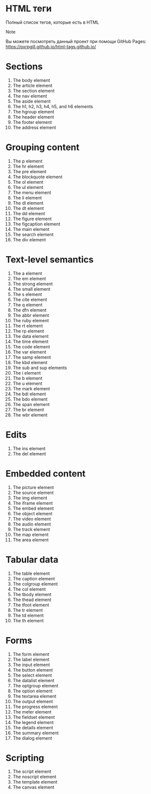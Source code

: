 # HTML теги

Полный список тегов, которые есть в HTML
>[!NOTE]
>Вы можете посмотреть данный проект при помощи GitHub Pages: https://pxrpgill.github.io/html-tags.github.io/

# Sections
1. The body element
2. The article element
3. The section element
4. The nav element
5. The aside element
6. The h1, h2, h3, h4, h5, and h6 elements
7. The hgroup element
8. The header element
9. The footer element
10. The address element

# Grouping content
1. The p element
2. The hr element
3. The pre element
4. The blockquote element
5. The ol element
6. The ul element
7. The menu element
8. The li element
9. The dl element
10. The dt element
11. The dd element
12. The figure element
13. The figcaption element
14. The main element
15. The search element
16. The div element

# Text-level semantics
1. The a element
2. The em element
3. The strong element
4. The small element
5. The s element
6. The cite element
7. The q element
8. The dfn element
9. The abbr element
10. The ruby element
11. The rt element
12. The rp element
13. The data element
14. The time element
15. The code element
16. The var element
17. The samp element
18. The kbd element
19. The sub and sup elements
20. The i element
21. The b element
22. The u element
23. The mark element
24. The bdi element
25. The bdo element
26. The span element
27. The br element
28. The wbr element

#  Edits
1. The ins element
2. The del element

# Embedded content
1. The picture element
2. The source element
3. The img element
4. The iframe element
5. The embed element
6. The object element
7. The video element
8. The audio element
9. The track element
10. The map element
11. The area element

# Tabular data
1. The table element
2. The caption element
3. The colgroup element
4. The col element
5. The tbody element
6. The thead element
7. The tfoot element
8. The tr element
9. The td element
10. The th element

# Forms
1. The form element
2. The label element
3. The input element
4. The button element
5. The select element
6. The datalist element
7. The optgroup element
8. The option element
9. The textarea element
10. The output element
11. The progress element
12. The meter element
13. The fieldset element
14. The legend element
15. The details element
16. The summary element
17. The dialog element

# Scripting
1. The script element
2. The noscript element
3. The template element
4. The canvas element
